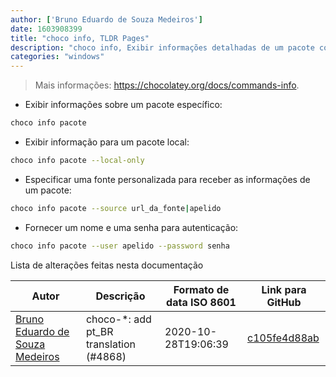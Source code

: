 ```yaml
---
author: ['Bruno Eduardo de Souza Medeiros']
date: 1603908399
title: "choco info, TLDR Pages"
description: "choco info, Exibir informações detalhadas de um pacote com Chocolatey."
categories: "windows"
---
```

> Mais informações: <https://chocolatey.org/docs/commands-info>.

- Exibir informações sobre um pacote específico:

```bash
choco info pacote
```

- Exibir informação para um pacote local:

```bash
choco info pacote --local-only
```

- Especificar uma fonte personalizada para receber as informações de um pacote:

```bash
choco info pacote --source url_da_fonte|apelido
```

- Fornecer um nome e uma senha para autenticação:

```bash
choco info pacote --user apelido --password senha
```
Lista de alterações feitas nesta documentação


Autor | Descrição | Formato de data ISO 8601 | Link para GitHub
------|-----|-----|-----
[Bruno Eduardo de Souza Medeiros](mailto:50559336+brunoeduardodev@users.noreply.github.com) | choco-*: add pt_BR translation (#4868) | 2020-10-28T19:06:39 | [c105fe4d88ab](https://github.com/tldr-pages/tldr/commit/c105fe4d88ab88c28163213bd25cae1fcdfebdc6)

